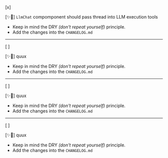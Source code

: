 [x]

[✨🥽] `LlmChat` compomponent should pass thread into LLM execution tools

-   Keep in mind the DRY _(don't repeat yourself)_ principle.
-   Add the changes into the `CHANGELOG.md`

---

[ ]

[✨🥽] quux

-   Keep in mind the DRY _(don't repeat yourself)_ principle.
-   Add the changes into the `CHANGELOG.md`

---

[ ]

[✨🥽] quux

-   Keep in mind the DRY _(don't repeat yourself)_ principle.
-   Add the changes into the `CHANGELOG.md`

---

[ ]

[✨🥽] quux

-   Keep in mind the DRY _(don't repeat yourself)_ principle.
-   Add the changes into the `CHANGELOG.md`
